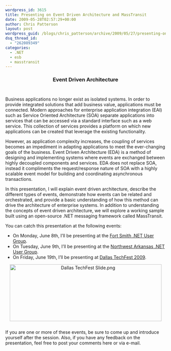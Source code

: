 ```yaml
---
wordpress_id: 3615
title: Presenting on Event Driven Architecture and MassTransit
date: 2009-05-28T02:57:29+00:00
author: Chris Patterson
layout: post
wordpress_guid: /blogs/chris_patterson/archive/2009/05/27/presenting-on-event-driven-architecture-and-masstransit.aspx
dsq_thread_id:
  - "262089349"
categories:
  - .NET
  - esb
  - masstransit
---
```

<div style="text-align:center;padding-bottom: 12px">
  <h3>
    Event Driven Architecture
  </h3>
</div>

Business applications no longer exist as isolated systems. In order to provide integrated solutions that add business value, applications must be connected. Modern approaches for enterprise application integration (EAI) such as Service Oriented Architecture (SOA) separate applications into services that can be accessed via a standard interface such as a web service. This collection of services provides a platform on which new applications can be created that leverage the existing functionality. 

However, as application complexity increases, the coupling of services becomes an impediment in adapting applications to meet the ever-changing goals of the business. Event Driven Architecture (EDA) is a method of designing and implementing systems where events are exchanged between highly decoupled components and services. EDA does not replace SOA, instead it compliments the request/response nature of SOA with a highly scalable event model for building and coordinating asynchronous transactions. 

In this presentation, I will explain event driven architecture, describe the different types of events, demonstrate how events can be related and orchestrated, and provide a basic understanding of how this method can drive the architecture of enterprise systems. In addition to understanding the concepts of event driven architecture, we will explore a working sample built using an open-source .NET messaging framework called MassTransit. 

You can catch this presentation at the following events:

  * On Monday, June 8th, I&#8217;ll be presenting at the [Fort Smith .NET User Group](http://www.fsdnug.org/).
  * On Tuesday, June 9th, I&#8217;ll be presenting at the [Northwest Arkansas .NET User Group](http://nwadnug.org/tabid/54/ModuleID/370/ItemID/42/mctl/EventDetails/Default.aspx).
  * On Friday, June 19th, I&#8217;ll be presenting at [Dallas TechFest 2009](http://www.dallastechfest.com/).

<div style="text-align:center;padding-bottom: 12px">
  <img src="http://blog.phatboyg.com/wp-content/uploads/2009/05/dallas-techfest-slide.png" alt="Dallas TechFest Slide.png" border="0" width="477" height="179" />
</div>

If you are one or more of these events, be sure to come up and introduce yourself after the session. Also, if you have any feedback on the presentation, feel free to post your comments here or via e-mail.